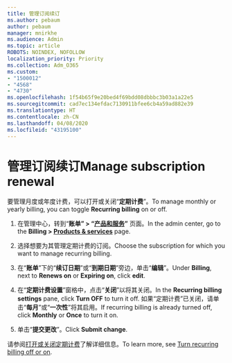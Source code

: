 ```yaml
---
title: 管理订阅续订
ms.author: pebaum
author: pebaum
manager: mnirkhe
ms.audience: Admin
ms.topic: article
ROBOTS: NOINDEX, NOFOLLOW
localization_priority: Priority
ms.collection: Adm_O365
ms.custom:
- "1500012"
- "4568"
- "4730"
ms.openlocfilehash: 1f54b65f9e20bed4f69bdd08dbbbc3b03a1a22e5
ms.sourcegitcommit: cad7ec134efdac7130911bfee6cb4a59ad882e39
ms.translationtype: HT
ms.contentlocale: zh-CN
ms.lasthandoff: 04/08/2020
ms.locfileid: "43195100"
---
```

# <a name="manage-subscription-renewal"></a><span data-ttu-id="0be7a-102">管理订阅续订</span><span class="sxs-lookup"><span data-stu-id="0be7a-102">Manage subscription renewal</span></span>

<span data-ttu-id="0be7a-103">要管理月度或年度计费，可以打开或关闭“**定期计费**”。</span><span class="sxs-lookup"><span data-stu-id="0be7a-103">To manage monthly or yearly billing, you can toggle **Recurring billing** on or off.</span></span>

1. <span data-ttu-id="0be7a-104">在管理中心，转到“**账单” > “[产品和服务](https://go.microsoft.com/fwlink/p/?linkid=842054)”** 页面。</span><span class="sxs-lookup"><span data-stu-id="0be7a-104">In the admin center, go to the **Billing > [Products & services](https://go.microsoft.com/fwlink/p/?linkid=842054)** page.</span></span>

2. <span data-ttu-id="0be7a-105">选择想要为其管理定期计费的订阅。</span><span class="sxs-lookup"><span data-stu-id="0be7a-105">Choose the subscription for which you want to manage recurring billing.</span></span>

3. <span data-ttu-id="0be7a-106">在“**账单**”下的“**续订日期**”或“**到期日期**”旁边，单击“**编辑**”。</span><span class="sxs-lookup"><span data-stu-id="0be7a-106">Under **Billing**, next to **Renews on** or **Expiring on**, click **edit**.</span></span>

4. <span data-ttu-id="0be7a-107">在“**定期计费设置**”窗格中，点击“**关闭**”以将其关闭。</span><span class="sxs-lookup"><span data-stu-id="0be7a-107">In the **Recurring billing settings** pane, click **Turn OFF** to turn it off.</span></span> <span data-ttu-id="0be7a-108">如果“定期计费”已关闭，请单击“**每月**”或“**一次性**”将其启用。</span><span class="sxs-lookup"><span data-stu-id="0be7a-108">If recurring billing is already turned off, click **Monthly** or **Once** to turn it on.</span></span>

5. <span data-ttu-id="0be7a-109">单击“**提交更改**”。</span><span class="sxs-lookup"><span data-stu-id="0be7a-109">Click **Submit change**.</span></span>

<span data-ttu-id="0be7a-110">请参阅[打开或关闭定期计费](https://docs.microsoft.com/office365/admin/subscriptions-and-billing/renew-your-subscription#turn-recurring-billing-off-or-on)了解详细信息。</span><span class="sxs-lookup"><span data-stu-id="0be7a-110">To learn more, see [Turn recurring billing off or on](https://docs.microsoft.com/office365/admin/subscriptions-and-billing/renew-your-subscription#turn-recurring-billing-off-or-on).</span></span>
